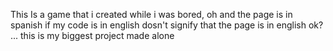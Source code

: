 This Is a game that i created while i was bored, oh and the page is in spanish if my code is in english dosn't signify that the page is in english ok? ... this is my biggest project made alone
